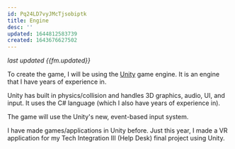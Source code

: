 ```yaml
---
id: Pq24LD7vyJMcTjsobiptk
title: Engine
desc: ''
updated: 1644812583739
created: 1643676627502
---
```

*last updated {{fm.updated}}*

To create the game, I will be using the [Unity](https://unity.com/) game engine. It is an engine that I have years of experience in.

Unity has built in physics/collision and handles 3D graphics, audio, UI, and input. It uses the C# language (which I also have years of experience in).

The game will use the Unity's new, event-based input system.

I have made games/applications in Unity before. Just this year, I made a VR application for my Tech Integration III (Help Desk) final project using Unity.